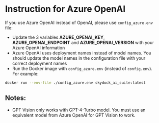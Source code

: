 # Instruction for Azure OpenAI
If you use Azure OpenAI instead of OpenAI, please use `config_azure.env` file:
- Update the 3 variables **AZURE_OPENAI_KEY**, **AZURE_OPENAI_ENDPOINT** and **AZURE_OPENAI_VERSION** with your Azure OpenAI information
- Azure OpenAI uses deployment names instead of model names. You should update the model names in the configuration file with your correct deployment names
- Run the Docker image with `config_azure.env` (instead of `config.env`). For example:
```bash
docker run --env-file ./config_azure.env skydock_ai_suite:latest
```

## Notes:
- GPT Vision only works with GPT-4-Turbo model. You must use an equivalent model from Azure OpenAI for GPT Vision to work.